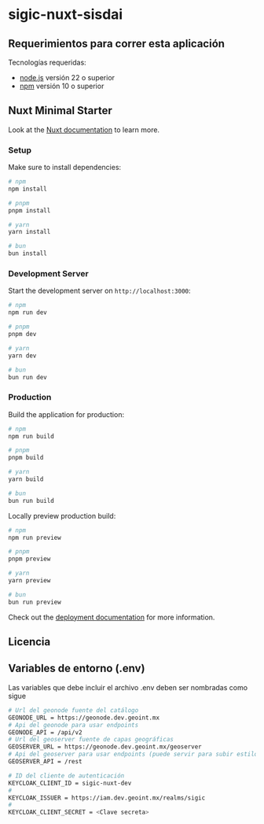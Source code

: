 # sigic-nuxt-sisdai

## Requerimientos para correr esta aplicación

Tecnologías requeridas:

- [node.js](https://nodejs.org/) versión 22 o superior
- [npm](https://www.npmjs.com/) versión 10 o superior

## Nuxt Minimal Starter

Look at the [Nuxt documentation](https://nuxt.com/docs/getting-started/introduction) to learn more.

### Setup

Make sure to install dependencies:

```bash
# npm
npm install

# pnpm
pnpm install

# yarn
yarn install

# bun
bun install
```

### Development Server

Start the development server on `http://localhost:3000`:

```bash
# npm
npm run dev

# pnpm
pnpm dev

# yarn
yarn dev

# bun
bun run dev
```

### Production

Build the application for production:

```bash
# npm
npm run build

# pnpm
pnpm build

# yarn
yarn build

# bun
bun run build
```

Locally preview production build:

```bash
# npm
npm run preview

# pnpm
pnpm preview

# yarn
yarn preview

# bun
bun run preview
```

Check out the [deployment documentation](https://nuxt.com/docs/getting-started/deployment) for more information.

## Licencia

## Variables de entorno (.env)

Las variables que debe incluir el archivo .env deben ser nombradas como sigue

```bash
# Url del geonode fuente del catálogo
GEONODE_URL = https://geonode.dev.geoint.mx
# Api del geonode para usar endpoints
GEONODE_API = /api/v2
# Url del geoserver fuente de capas geográficas
GEOSERVER_URL = https://geonode.dev.geoint.mx/geoserver
# Api del geoserver para usar endpoints (puede servir para subir estilos sld directos al geoserver - requiere autenticación)
GEOSERVER_API = /rest

# ID del cliente de autenticación
KEYCLOAK_CLIENT_ID = sigic-nuxt-dev
#
KEYCLOAK_ISSUER = https://iam.dev.geoint.mx/realms/sigic
#
KEYCLOAK_CLIENT_SECRET = <Clave secreta>
```
